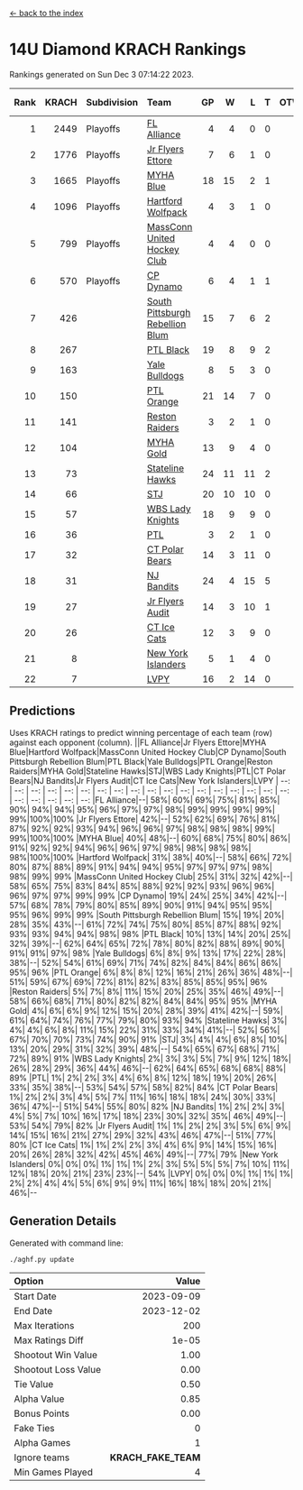 [<- back to the index](readme.md)
# 14U Diamond KRACH Rankings
Rankings generated on Sun Dec  3 07:14:22 2023.

Rank|KRACH|Subdivision|Team|GP|W|L|T|OTW|OTL|SoS|Exp Wins|Win Diff
---:|---:|:---|:---|---:|---:|---:|---:|---:|---:|---:|---:|---:
1|2449|Playoffs|[FL Alliance](https://gamesheetstats.com/seasons/3663/teams/156905/schedule)|4|4|0|0|0|0|79|4.8|-0.0
2|1776|Playoffs|[Jr Flyers Ettore](https://gamesheetstats.com/seasons/3663/teams/140817/schedule)|7|6|1|0|0|1|380|6.9|0.0
3|1665|Playoffs|[MYHA Blue](https://gamesheetstats.com/seasons/3663/teams/140816/schedule)|18|15|2|1|2|0|336|16.4|0.0
4|1096|Playoffs|[Hartford Wolfpack](https://gamesheetstats.com/seasons/3663/teams/140814/schedule)|4|3|1|0|0|1|488|3.9|0.0
5|799|Playoffs|[MassConn United Hockey Club](https://gamesheetstats.com/seasons/3663/teams/140810/schedule)|4|4|0|0|0|0|25|4.9|0.0
6|570|Playoffs|[CP Dynamo](https://gamesheetstats.com/seasons/3663/teams/140823/schedule)|6|4|1|1|0|0|350|5.4|0.0
7|426||[South Pittsburgh Rebellion Blum](https://gamesheetstats.com/seasons/3663/teams/140812/schedule)|15|7|6|2|0|0|702|8.9|0.0
8|267||[PTL Black](https://gamesheetstats.com/seasons/3663/teams/140815/schedule)|19|8|9|2|0|0|788|9.8|-0.0
9|163||[Yale Bulldogs](https://gamesheetstats.com/seasons/3663/teams/156906/schedule)|8|5|3|0|1|0|128|5.9|0.0
10|150||[PTL Orange](https://gamesheetstats.com/seasons/3663/teams/140821/schedule)|21|14|7|0|1|1|152|14.9|0.0
11|141||[Reston Raiders](https://gamesheetstats.com/seasons/3663/teams/140829/schedule)|3|2|1|0|0|0|125|2.9|0.0
12|104||[MYHA Gold](https://gamesheetstats.com/seasons/3663/teams/140824/schedule)|13|9|4|0|0|1|59|9.9|0.0
13|73||[Stateline Hawks](https://gamesheetstats.com/seasons/3663/teams/140813/schedule)|24|11|11|2|1|1|261|12.9|0.0
14|66||[STJ](https://gamesheetstats.com/seasons/3663/teams/140822/schedule)|20|10|10|0|1|0|163|10.9|0.0
15|57||[WBS Lady Knights](https://gamesheetstats.com/seasons/3663/teams/140825/schedule)|18|9|9|0|0|0|269|9.9|0.0
16|36||[PTL](https://gamesheetstats.com/seasons/3663/teams/140827/schedule)|3|2|1|0|0|0|20|2.9|0.0
17|32||[CT Polar Bears](https://gamesheetstats.com/seasons/3663/teams/140818/schedule)|14|3|11|0|0|0|488|3.9|0.0
18|31||[NJ Bandits](https://gamesheetstats.com/seasons/3663/teams/140811/schedule)|24|4|15|5|0|0|391|7.4|0.0
19|27||[Jr Flyers Audit](https://gamesheetstats.com/seasons/3663/teams/140819/schedule)|14|3|10|1|0|0|144|4.4|0.0
20|26||[CT Ice Cats](https://gamesheetstats.com/seasons/3663/teams/140826/schedule)|12|3|9|0|0|1|309|3.9|0.0
21|8||[New York Islanders](https://gamesheetstats.com/seasons/3663/teams/140832/schedule)|5|1|4|0|0|0|40|1.9|0.0
22|7||[LVPY](https://gamesheetstats.com/seasons/3663/teams/140820/schedule)|16|2|14|0|0|0|62|2.9|0.0

## Predictions
Uses KRACH ratings to predict winning percentage of each team (row) against each opponent (column).
||FL Alliance|Jr Flyers Ettore|MYHA Blue|Hartford Wolfpack|MassConn United Hockey Club|CP Dynamo|South Pittsburgh Rebellion Blum|PTL Black|Yale Bulldogs|PTL Orange|Reston Raiders|MYHA Gold|Stateline Hawks|STJ|WBS Lady Knights|PTL|CT Polar Bears|NJ Bandits|Jr Flyers Audit|CT Ice Cats|New York Islanders|LVPY
| --: | --: | --: | --: | --: | --: | --: | --: | --: | --: | --: | --: | --: | --: | --: | --: | --: | --: | --: | --: | --: | --: | --: 
|FL Alliance|--| 58%| 60%| 69%| 75%| 81%| 85%| 90%| 94%| 94%| 95%| 96%| 97%| 97%| 98%| 99%| 99%| 99%| 99%| 99%|100%|100%
|Jr Flyers Ettore| 42%|--| 52%| 62%| 69%| 76%| 81%| 87%| 92%| 92%| 93%| 94%| 96%| 96%| 97%| 98%| 98%| 98%| 99%| 99%|100%|100%
|MYHA Blue| 40%| 48%|--| 60%| 68%| 75%| 80%| 86%| 91%| 92%| 92%| 94%| 96%| 96%| 97%| 98%| 98%| 98%| 98%| 98%|100%|100%
|Hartford Wolfpack| 31%| 38%| 40%|--| 58%| 66%| 72%| 80%| 87%| 88%| 89%| 91%| 94%| 94%| 95%| 97%| 97%| 97%| 98%| 98%| 99%| 99%
|MassConn United Hockey Club| 25%| 31%| 32%| 42%|--| 58%| 65%| 75%| 83%| 84%| 85%| 88%| 92%| 92%| 93%| 96%| 96%| 96%| 97%| 97%| 99%| 99%
|CP Dynamo| 19%| 24%| 25%| 34%| 42%|--| 57%| 68%| 78%| 79%| 80%| 85%| 89%| 90%| 91%| 94%| 95%| 95%| 95%| 96%| 99%| 99%
|South Pittsburgh Rebellion Blum| 15%| 19%| 20%| 28%| 35%| 43%|--| 61%| 72%| 74%| 75%| 80%| 85%| 87%| 88%| 92%| 93%| 93%| 94%| 94%| 98%| 98%
|PTL Black| 10%| 13%| 14%| 20%| 25%| 32%| 39%|--| 62%| 64%| 65%| 72%| 78%| 80%| 82%| 88%| 89%| 90%| 91%| 91%| 97%| 98%
|Yale Bulldogs|  6%|  8%|  9%| 13%| 17%| 22%| 28%| 38%|--| 52%| 54%| 61%| 69%| 71%| 74%| 82%| 84%| 84%| 86%| 86%| 95%| 96%
|PTL Orange|  6%|  8%|  8%| 12%| 16%| 21%| 26%| 36%| 48%|--| 51%| 59%| 67%| 69%| 72%| 81%| 82%| 83%| 85%| 85%| 95%| 96%
|Reston Raiders|  5%|  7%|  8%| 11%| 15%| 20%| 25%| 35%| 46%| 49%|--| 58%| 66%| 68%| 71%| 80%| 82%| 82%| 84%| 84%| 95%| 95%
|MYHA Gold|  4%|  6%|  6%|  9%| 12%| 15%| 20%| 28%| 39%| 41%| 42%|--| 59%| 61%| 64%| 74%| 76%| 77%| 79%| 80%| 93%| 94%
|Stateline Hawks|  3%|  4%|  4%|  6%|  8%| 11%| 15%| 22%| 31%| 33%| 34%| 41%|--| 52%| 56%| 67%| 70%| 70%| 73%| 74%| 90%| 91%
|STJ|  3%|  4%|  4%|  6%|  8%| 10%| 13%| 20%| 29%| 31%| 32%| 39%| 48%|--| 54%| 65%| 67%| 68%| 71%| 72%| 89%| 91%
|WBS Lady Knights|  2%|  3%|  3%|  5%|  7%|  9%| 12%| 18%| 26%| 28%| 29%| 36%| 44%| 46%|--| 62%| 64%| 65%| 68%| 68%| 88%| 89%
|PTL|  1%|  2%|  2%|  3%|  4%|  6%|  8%| 12%| 18%| 19%| 20%| 26%| 33%| 35%| 38%|--| 53%| 54%| 57%| 58%| 82%| 84%
|CT Polar Bears|  1%|  2%|  2%|  3%|  4%|  5%|  7%| 11%| 16%| 18%| 18%| 24%| 30%| 33%| 36%| 47%|--| 51%| 54%| 55%| 80%| 82%
|NJ Bandits|  1%|  2%|  2%|  3%|  4%|  5%|  7%| 10%| 16%| 17%| 18%| 23%| 30%| 32%| 35%| 46%| 49%|--| 53%| 54%| 79%| 82%
|Jr Flyers Audit|  1%|  1%|  2%|  2%|  3%|  5%|  6%|  9%| 14%| 15%| 16%| 21%| 27%| 29%| 32%| 43%| 46%| 47%|--| 51%| 77%| 80%
|CT Ice Cats|  1%|  1%|  2%|  2%|  3%|  4%|  6%|  9%| 14%| 15%| 16%| 20%| 26%| 28%| 32%| 42%| 45%| 46%| 49%|--| 77%| 79%
|New York Islanders|  0%|  0%|  0%|  1%|  1%|  1%|  2%|  3%|  5%|  5%|  5%|  7%| 10%| 11%| 12%| 18%| 20%| 21%| 23%| 23%|--| 54%
|LVPY|  0%|  0%|  0%|  1%|  1%|  1%|  2%|  2%|  4%|  4%|  5%|  6%|  9%|  9%| 11%| 16%| 18%| 18%| 20%| 21%| 46%|--

## Generation Details

Generated with command line:
```
./aghf.py update
```

| Option | Value |
| :----- | ----: |
| Start Date | 2023-09-09 |
| End Date | 2023-12-02 |
| Max Iterations | 200 |
| Max Ratings Diff | 1e-05 |
| Shootout Win Value | 1.00 |
| Shootout Loss Value | 0.00 |
| Tie Value | 0.50 |
| Alpha Value | 0.85 |
| Bonus Points | 0.00 |
| Fake Ties | 0 |
| Alpha Games | 1 |
| Ignore teams | __KRACH_FAKE_TEAM__ |
| Min Games Played | 4 |

